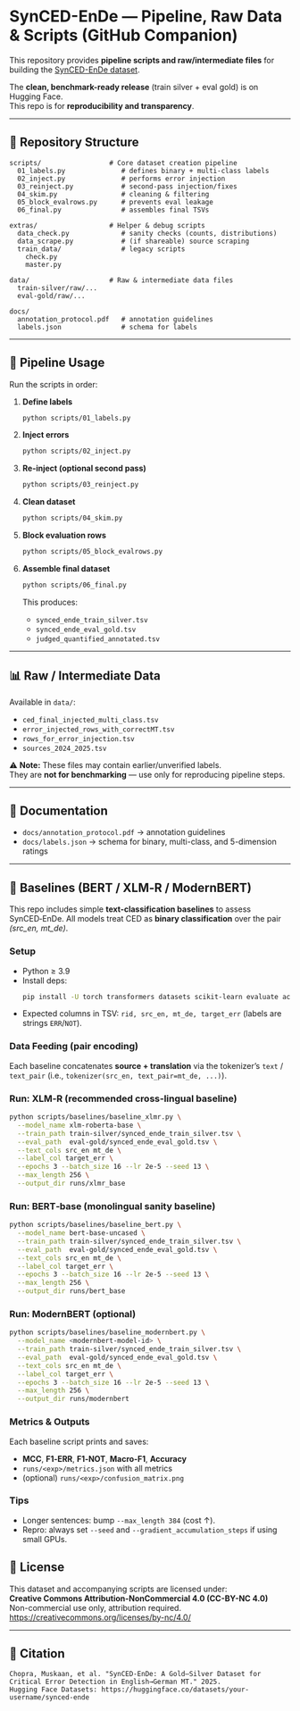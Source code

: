 # SynCED-EnDe — Pipeline, Raw Data & Scripts (GitHub Companion)

This repository provides **pipeline scripts and raw/intermediate files** for building the
[SynCED-EnDe dataset]([https://huggingface.co/datasets/your-username/synced-ende](https://huggingface.co/datasets/moon712/SynCED_EnDe_2025)).

The **clean, benchmark-ready release** (train silver + eval gold) is on Hugging Face.  
This repo is for **reproducibility and transparency**.

---

## 📂 Repository Structure

```
scripts/                 # Core dataset creation pipeline
  01_labels.py              # defines binary + multi-class labels
  02_inject.py              # performs error injection
  03_reinject.py            # second-pass injection/fixes
  04_skim.py                # cleaning & filtering
  05_block_evalrows.py      # prevents eval leakage
  06_final.py               # assembles final TSVs

extras/                  # Helper & debug scripts
  data_check.py             # sanity checks (counts, distributions)
  data_scrape.py            # (if shareable) source scraping
  train_data/               # legacy scripts
    check.py
    master.py

data/                    # Raw & intermediate data files
  train-silver/raw/...
  eval-gold/raw/...

docs/
  annotation_protocol.pdf   # annotation guidelines
  labels.json               # schema for labels
```

---

## 🚀 Pipeline Usage

Run the scripts in order:

1. **Define labels**
   ```bash
   python scripts/01_labels.py
   ```

2. **Inject errors**
   ```bash
   python scripts/02_inject.py
   ```

3. **Re-inject (optional second pass)**
   ```bash
   python scripts/03_reinject.py
   ```

4. **Clean dataset**
   ```bash
   python scripts/04_skim.py
   ```

5. **Block evaluation rows**
   ```bash
   python scripts/05_block_evalrows.py
   ```

6. **Assemble final dataset**
   ```bash
   python scripts/06_final.py
   ```
   This produces:
   - `synced_ende_train_silver.tsv`
   - `synced_ende_eval_gold.tsv`
   - `judged_quantified_annotated.tsv`

---

## 📊 Raw / Intermediate Data

Available in `data/`:
- `ced_final_injected_multi_class.tsv`
- `error_injected_rows_with_correctMT.tsv`
- `rows_for_error_injection.tsv`
- `sources_2024_2025.tsv`

⚠️ **Note:** These files may contain earlier/unverified labels.  
They are **not for benchmarking** — use only for reproducing pipeline steps.

---

## 📘 Documentation
- `docs/annotation_protocol.pdf` → annotation guidelines  
- `docs/labels.json` → schema for binary, multi-class, and 5-dimension ratings  

---

## 🧪 Baselines (BERT / XLM‑R / ModernBERT)

This repo includes simple **text-classification baselines** to assess SynCED‑EnDe.
All models treat CED as **binary classification** over the pair *(src_en, mt_de)*.

### Setup
- Python ≥ 3.9
- Install deps:
  ```bash
  pip install -U torch transformers datasets scikit-learn evaluate accelerate
  ```
- Expected columns in TSV: `rid, src_en, mt_de, target_err` (labels are strings `ERR`/`NOT`).

### Data Feeding (pair encoding)
Each baseline concatenates **source + translation** via the tokenizer’s
`text` / `text_pair` (i.e., `tokenizer(src_en, text_pair=mt_de, ...)`).

### Run: XLM‑R (recommended cross‑lingual baseline)
```bash
python scripts/baselines/baseline_xlmr.py \
  --model_name xlm-roberta-base \
  --train_path train-silver/synced_ende_train_silver.tsv \
  --eval_path  eval-gold/synced_ende_eval_gold.tsv \
  --text_cols src_en mt_de \
  --label_col target_err \
  --epochs 3 --batch_size 16 --lr 2e-5 --seed 13 \
  --max_length 256 \
  --output_dir runs/xlmr_base
```

### Run: BERT‑base (monolingual sanity baseline)
```bash
python scripts/baselines/baseline_bert.py \
  --model_name bert-base-uncased \
  --train_path train-silver/synced_ende_train_silver.tsv \
  --eval_path  eval-gold/synced_ende_eval_gold.tsv \
  --text_cols src_en mt_de \
  --label_col target_err \
  --epochs 3 --batch_size 16 --lr 2e-5 --seed 13 \
  --max_length 256 \
  --output_dir runs/bert_base
```

### Run: ModernBERT (optional)
```bash
python scripts/baselines/baseline_modernbert.py \
  --model_name <modernbert-model-id> \
  --train_path train-silver/synced_ende_train_silver.tsv \
  --eval_path  eval-gold/synced_ende_eval_gold.tsv \
  --text_cols src_en mt_de \
  --label_col target_err \
  --epochs 3 --batch_size 16 --lr 2e-5 --seed 13 \
  --max_length 256 \
  --output_dir runs/modernbert
```

### Metrics & Outputs
Each baseline script prints and saves:
- **MCC**, **F1‑ERR**, **F1‑NOT**, **Macro‑F1**, **Accuracy**
- `runs/<exp>/metrics.json` with all metrics
- (optional) `runs/<exp>/confusion_matrix.png`

### Tips
- Longer sentences: bump `--max_length 384` (cost ↑). 
- Repro: always set `--seed` and `--gradient_accumulation_steps` if using small GPUs.

## 📜 License
This dataset and accompanying scripts are licensed under:  
**Creative Commons Attribution-NonCommercial 4.0 (CC-BY-NC 4.0)**  
Non-commercial use only, attribution required.  
<https://creativecommons.org/licenses/by-nc/4.0/>

---

## 📖 Citation
```
Chopra, Muskaan, et al. "SynCED-EnDe: A Gold–Silver Dataset for Critical Error Detection in English→German MT." 2025.
Hugging Face Datasets: https://huggingface.co/datasets/your-username/synced-ende
